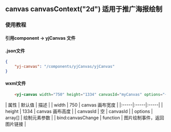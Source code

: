 ## canvas canvasContext("2d") 适用于推广海报绘制
### 使用教程
#### 引用component -> yjCanvas 文件
#### .json文件
```json
{
    "yj-canvas": "/components/yjCanvas/yjCanvas"
}
```
#### wxml文件
```html
    <yj-canvas width="750" height="1334" canvasId="myCanvas" options="{{options}}" bind:canvasChange="canvasChange"/>
```

| 属性 | 默认值 | 描述 |
| width | 750 | canvas 画布宽度 |
|:-----|:-----|:-----|
| height | 1334 | canvas 画布高度 |
| canvasId | 空 | canvasId |
| options | array[] | 绘制元素参数 |
| bind:canvasChange | function | 图片绘制事件，返回图片链接 |



